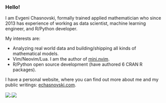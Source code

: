 ### Hello!

I am Evgeni Chasnovski, formally trained applied mathematician who since 2013 has experience of working as data scientist, machine learning engineer, and R/Python developer.

My interests are:

- Analyzing real world data and building/shipping all kinds of mathematical models.
- Vim/Neovim/Lua. I am the author of [mini.nvim](https://nvim-mini.org/mini.nvim).
- R/Python open source development (have authored 6 CRAN R packages).

I have a personal website, where you can find out more about me and my public writings: [echasnovski.com](https://echasnovski.com/).

<a href="https://github.com/echasnovski">
  <img align="center" src="https://github-readme-stats.vercel.app/api/top-langs/?username=echasnovski&theme=ayu-mirage&hide=css,html,markdown&langs_count=3" />
</a>
<a href="https://github.com/echasnovski">
  <img align="center" src="https://github-readme-stats.vercel.app/api?username=echasnovski&show_icons=true&count_private=true&line_height=27&theme=ayu-mirage" />
</a>
